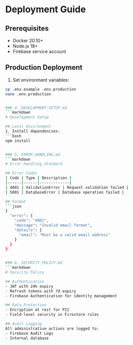 # Deployment Guide

## Prerequisites
- Docker 20.10+
- Node.js 18+
- Firebase service account

## Production Deployment
1. Set environment variables:
```bash
cp .env.example .env.production
nano .env.production


### 4. DEVELOPMENT_SETUP.md
```markdown
# Development Setup

## Local Environment
1. Install dependencies:
```bash
npm install


### 5. ERROR_HANDLING.md
```markdown
# Error Handling Standard

## Error Codes
| Code | Type | Description |
|------|------|-------------|
| 4001 | ValidationError | Request validation failed |
| 5001 | DatabaseError | Database operation failed |

## Format
```json
{
  "error": {
    "code": "4001",
    "message": "Invalid email format",
    "details": {
      "email": "Must be a valid email address"
    }
  }
}


### 6. SECURITY_POLICY.md
```markdown
# Security Policy

## Authentication
- JWT with 24h expiry
- Refresh tokens with 7d expiry
- Firebase Authentication for identity management

## Data Protection
- Encryption at rest for PII
- Field-level security in Firestore rules

## Audit Logging
All administrative actions are logged to:
- Firebase Audit Logs
- Internal database